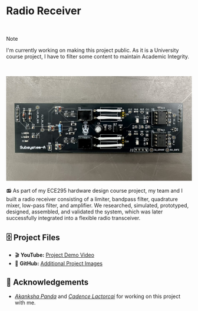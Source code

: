 # Radio Receiver

<br>

> [!NOTE]
> I'm currently working on making this project public. As it is a University course project, I have to filter some content to maintain Academic Integrity. 

<br>

![head](https://github.com/thejoonho/radio-receiver/blob/main/images/radio-receiver.jpeg)

📻 As part of my ECE295 hardware design course project, my team and I built a radio receiver consisting of a limiter, bandpass filter, quadrature mixer, low-pass filter, and amplifier. We researched, simulated, prototyped, designed, assembled, and validated the system, which was later successfully integrated into a flexible radio transceiver.

## 🗄️ Project Files
<!-- - 🪄 **Altium Designer:** [Radio Receiver]() -->
<!-- - 📑 **Google Doc:** [Project Documentation]() -->


<!-- Designed and assembled the front end of a radio receiver PCB, including RF filtering, downconverter, and an in-phase & quadrature amplifier, resulting in one of only two fully functional front-end designs in the course.-->


- 🎬 **YouTube:** [Project Demo Video](https://www.youtube.com/watch?v=JGLR_uTyv3c)
- 🌁 **GitHub:** [Additional Project Images](https://github.com/thejoonho/radio-receiver/tree/main/images)

## 💐 Acknowledgements

- *[Akanksha Panda](https://www.linkedin.com/in/akanksha-panda0/)* and *[Cadence Lactorcai](https://www.linkedin.com/in/cadence-latorcai/)* for working on this project with me. 

